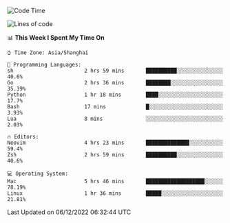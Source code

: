 <!--START_SECTION:waka-->
![Code Time](http://img.shields.io/badge/Code%20Time-1%2C036%20hrs%2015%20mins-blue)

![Lines of code](https://img.shields.io/badge/From%20Hello%20World%20I%27ve%20Written-24%20Thousand%20lines%20of%20code-blue)

📊 **This Week I Spent My Time On** 

```text
⌚︎ Time Zone: Asia/Shanghai

💬 Programming Languages: 
sh                       2 hrs 59 mins       ██████████░░░░░░░░░░░░░░░   40.6% 
Go                       2 hrs 36 mins       ████████░░░░░░░░░░░░░░░░░   35.39% 
Python                   1 hr 18 mins        ████░░░░░░░░░░░░░░░░░░░░░   17.7% 
Bash                     17 mins             █░░░░░░░░░░░░░░░░░░░░░░░░   3.93% 
Lua                      8 mins              ░░░░░░░░░░░░░░░░░░░░░░░░░   2.03%

🔥 Editors: 
Neovim                   4 hrs 23 mins       ██████████████░░░░░░░░░░░   59.4% 
Zsh                      2 hrs 59 mins       ██████████░░░░░░░░░░░░░░░   40.6%

💻 Operating System: 
Mac                      5 hrs 46 mins       ███████████████████░░░░░░   78.19% 
Linux                    1 hr 36 mins        █████░░░░░░░░░░░░░░░░░░░░   21.81%

```


 Last Updated on 06/12/2022 06:32:44 UTC
<!--END_SECTION:waka-->
